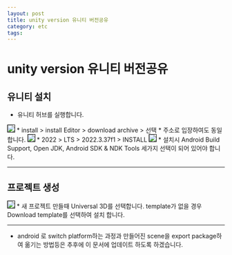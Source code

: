 ```yaml
---
layout: post
title: unity version 유니티 버전공유
category: etc
tags: 
---
```


# unity version 유니티 버전공유

## 유니티 설치

* 유니티 허브를 실행합니다.
<img style='border:solid 1px black;' src="https://image.onethelab.com/resized/1721008836.jpg" />
* install > install Editor > download archive >  선택
* <https://unity.com/kr/releases/editor/archive> 주소로 입장하여도 동일 합니다.

<img style='border:solid 1px black;' src="https://image.onethelab.com/resized/1721008933.jpg" />
* 2022 > LTS > 2022.3.37f1 > INSTALL

<img style='border:solid 1px black;' src="https://image.onethelab.com/resized/1721009072.jpg" />
* 설치시 Android Build Support, Open JDK, Android SDK & NDK Tools 세가지 선택이 되어 있어야 합니다.

---

## 프로젝트 생성

<img style='border:solid 1px black;' src="https://image.onethelab.com/resized/1721009224.jpg" />
* 새 프로젝트 만들때 Universal 3D를 선택합니다. template가 없을 경우 Download template를 선택하여 설치 합니다.

---

* android 로 switch platform하는 과정과 만들어진 scene을 export package하여 옮기는 방법등은 추후에 이 문서에 업데이트 하도록 하겠습니다.